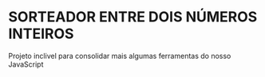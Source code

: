 <h1>SORTEADOR ENTRE DOIS NÚMEROS INTEIROS</h1>
<P>Projeto inclivel para consolidar mais algumas ferramentas do nosso JavaScript</P>
